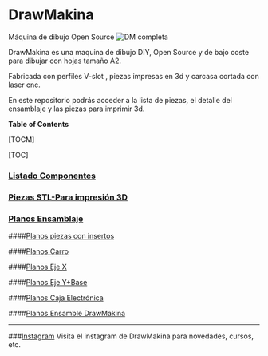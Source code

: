 
# DrawMakina
Máquina de dibujo Open Source 
![DM completa](https://github.com/user-attachments/assets/7d7885e3-2b41-4396-919c-91bf69c8a9ea)

DrawMakina es una maquina de dibujo DIY, Open Source y de bajo coste para dibujar con hojas tamaño A2.

Fabricada con perfiles V-slot , piezas impresas en 3d y carcasa cortada con laser cnc.

En este repositorio podrás acceder a la lista de piezas, el detalle del ensamblaje y las piezas para imprimir 3d.




**Table of Contents**

[TOCM]

[TOC]



### [Listado Componentes](https://docs.google.com/spreadsheets/d/1AmNRzkBurb7ddMvps6KCj8CBwCPvgpXAdZpDU2fsMKk/edit?usp=sharing "Listado Componentes")

### [Piezas STL-Para impresión 3D](https://github.com/PiaPinedo/DrawMakina/tree/main/STL%20DrawMakina "Piezas STL-Para impresión 3D")

### [Planos Ensamblaje](https://github.com/PiaPinedo/DrawMakina/tree/main/Planos%20Ensamble%20DrawMakina "Planos Ensamblaje")

####[Planos piezas con insertos](https://github.com/PiaPinedo/DrawMakina/blob/main/Planos%20Ensamble%20DrawMakina/00%20Planos%20Ensamble%20DrawMakina-Piezas%20impresas%20%5Bcon_insertos%5D.pdf "Planos piezas con insertos")

####[Planos Carro](https://github.com/PiaPinedo/DrawMakina/blob/main/Planos%20Ensamble%20DrawMakina/01%20Planos%20Ensamble%20DrawMakina-%20CARRO.pdf "Planos carro")

####[Planos Eje X](https://github.com/PiaPinedo/DrawMakina/blob/main/Planos%20Ensamble%20DrawMakina/02%20Planos%20Ensamble%20DrawMakina-EJE_X.pdf "Planos EJE_X")

####[Planos Eje Y+Base](https://github.com/PiaPinedo/DrawMakina/blob/main/Planos%20Ensamble%20DrawMakina/03%20Planos%20Ensamble%20DrawMakina-EJE_Y-BASE.pdf "Planos EJE_Y+BASE")

####[Planos Caja Electrónica](https://github.com/PiaPinedo/DrawMakina/blob/main/Planos%20Ensamble%20DrawMakina/04%20Planos%20Ensamble%20DrawMakina-Caja%20Electronica%20%5Bcon_espaciadores%5D.pdf "Planos CAJA ELECTRÓNICA")

####[Planos Ensamble DrawMakina](https://github.com/PiaPinedo/DrawMakina/blob/main/Planos%20Ensamble%20DrawMakina/05%20Planos%20Ensamble%20DrawMakina.pdf "Planos Ensamble DrawMakina")

-------------

###[Instagram](https://www.instagram.com/drawmakina/)
Visita el instagram de DrawMakina para novedades, cursos, etc.
